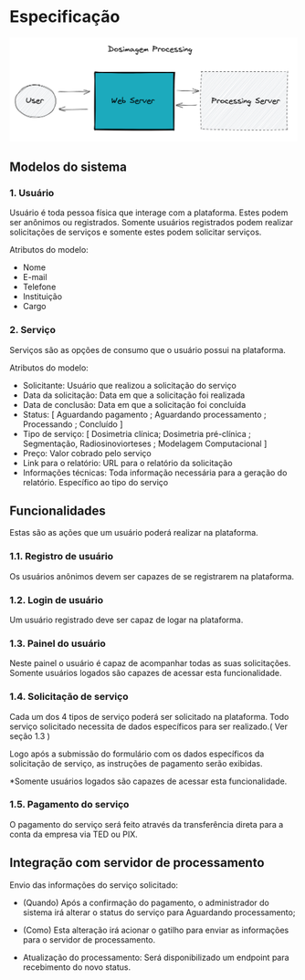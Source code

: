 # Especificação

![image](DosimagemProcessing.png)

## Modelos do sistema

### 1. Usuário

Usuário é toda pessoa física que interage com a plataforma. Estes podem ser anônimos ou registrados. Somente usuários registrados podem realizar solicitações de serviços e somente estes podem solicitar serviços. 

Atributos do modelo: 

- Nome 
- E-mail 
- Telefone
- Instituição
- Cargo


### 2. Serviço

Serviços são as opções de consumo que o usuário possui na plataforma.

Atributos do modelo: 

- Solicitante: Usuário que realizou a solicitação do serviço 
- Data da solicitação: Data em que a solicitação foi realizada 
- Data de conclusão: Data em que a solicitação foi concluída 
- Status: [ Aguardando pagamento ; Aguardando processamento ; Processando ; Concluído ]
- Tipo de serviço: [ Dosimetria clínica; Dosimetria pré-clínica ; Segmentação,  Radiosinoviorteses ; Modelagem Computacional ] 
- Preço: Valor cobrado pelo serviço
- Link para o relatório: URL para o relatório da solicitação
- Informações técnicas: Toda informação necessária para a geração do relatório. Específico ao tipo do serviço


## Funcionalidades 

Estas são as ações que um usuário poderá realizar na plataforma. 

### 1.1. Registro de usuário 
Os usuários anônimos devem ser capazes de se registrarem na plataforma. 

### 1.2. Login de usuário 
Um usuário registrado deve ser capaz de logar na plataforma. 

### 1.3. Painel do usuário 
Neste painel o usuário é capaz de acompanhar todas as suas solicitações. Somente usuários logados são capazes de acessar esta funcionalidade.

### 1.4. Solicitação de serviço

Cada um dos 4 tipos de serviço poderá ser solicitado na plataforma. Todo serviço solicitado necessita de dados específicos para ser realizado.( Ver seção 1.3 )

Logo após a submissão do formulário com os dados específicos da solicitação de serviço, as instruções de pagamento serão exibidas.

*Somente usuários logados são capazes de acessar esta funcionalidade.

### 1.5. Pagamento do serviço

O pagamento do serviço será feito através da transferência direta para a conta da empresa via TED ou PIX. 



## Integração com servidor de processamento

Envio das informações do serviço solicitado:

- (Quando) Após a confirmação do pagamento, o administrador do sistema irá alterar o status do serviço para Aguardando processamento;
- (Como) Esta alteração irá acionar o gatilho para enviar as informações para o servidor de processamento.

- Atualização do processamento: Será disponibilizado um endpoint para recebimento do novo status.
